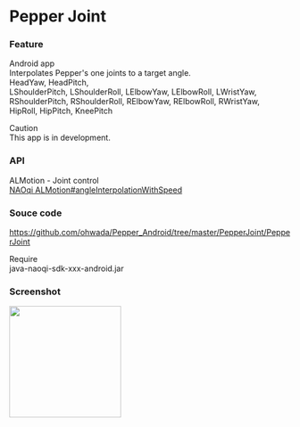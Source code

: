 Pepper Joint
===============

### Feature
Android app <br/>
Interpolates Pepper's one joints to a target angle. <br/>
HeadYaw, HeadPitch, <br/>
LShoulderPitch, LShoulderRoll, LElbowYaw, LElbowRoll, LWristYaw, <br/>
RShoulderPitch, RShoulderRoll, RElbowYaw, RElbowRoll, RWristYaw, <br/>
HipRoll, HipPitch, KneePitch <br/>

Caution <br/>
This app is in development. <br/>

### API
ALMotion - Joint control <br/>
[NAOqi ALMotion#angleInterpolationWithSpeed](http://doc.aldebaran.com/2-1/naoqi/motion/control-joint-api.html#ALMotionProxy::angleInterpolationWithSpeed__AL::ALValueCR.AL::ALValueCR.floatCR) <br/>

### Souce code
https://github.com/ohwada/Pepper_Android/tree/master/PepperJoint/PepperJoint <br/>

Require <br/>
java-naoqi-sdk-xxx-android.jar <br/>

### Screenshot
<img src="https://raw.githubusercontent.com/ohwada/Pepper_Android/master/PepperJoint/docs/screen.png" width="200" /> <br/>
